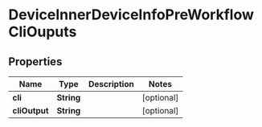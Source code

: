 
# DeviceInnerDeviceInfoPreWorkflowCliOuputs

## Properties
Name | Type | Description | Notes
------------ | ------------- | ------------- | -------------
**cli** | **String** |  |  [optional]
**cliOutput** | **String** |  |  [optional]



